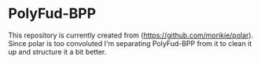# PolyFud-BPP

This repository is currently created from (https://github.com/morikie/polar). Since polar is too convoluted I'm separating PolyFud-BPP from it to clean it up and structure it a bit better.